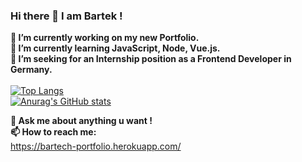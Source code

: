 ### Hi there  👋 I am Bartek ! 
**🔭 I’m currently working on my new Portfolio.** <br/>
**🌱 I’m currently learning JavaScript, Node, Vue.js.**  <br/>
**👯 I’m seeking for an Internship position as a Frontend Developer in Germany.**  <br/><br/>
[![Top Langs](https://github-readme-stats.vercel.app/api/top-langs/?username=Bartheus&layout=compact&count_private=true&theme=vue-dark&hide_border=true&bg_color=#000)](https://github.com/anuraghazra/github-readme-stats)
<br/>
[![Anurag's GitHub stats](https://github-readme-stats.vercel.app/api?username=Bartheus&count_private=true&theme=vue-dark&hide_border=true)](https://github.com/anuraghazra/github-readme-stats)


**💬 Ask me about anything u want !** <br/>
**📫 How to reach me:** <br/>
https://bartech-portfolio.herokuapp.com/
